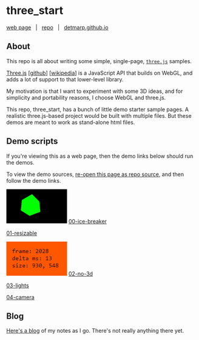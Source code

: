 # three_start

[web page](https://detmarp.github.io/three_start)
&nbsp; | &nbsp;
[repo](https://github.com/detmarp/three_start)
&nbsp; | &nbsp;
[detmarp.github.io](https://detmarp.github.io)

## About
This repo is all about writing some simple, single-page, [`three.js`](https://threejs.org/) samples.

[Three.js](https://threejs.org/)
[[github](https://github.com/mrdoob/three.js)]
[[wikipedia](https://en.wikipedia.org/wiki/Three.js)]
is a JavaScript API that builds on WebGL, and adds a lot of support to that lower-level library.

My motivation is that I want to experiment with some 3D ideas, and for simplicity and portability reasons, I choose WebGL and three.js.

This repo, three_start, has a bunch of little demo starter sample pages.  A realistic three.js-based project would be built with multiple files.  But these demos are meant to work as stand-alone html files.


## Demo scripts
If you're viewing this as a web page, then the demo links below should run the demos.

To view the demo sources, [re-open this page as repo source](https://github.com/detmarp/three_start), and then follow the demo links.

[![image](./00.png)](./00-ice-breaker.html)
[00-ice-breaker](./00-ice-breaker.html)

[01-resizable](./01-resizable.html)

[![image](./02.png)](./02-no-3d.html)
[02-no-3d](./02-no-3d.html)

[03-lights](./03-lights.html)

[04-camera](./04-camera.html)

## Blog

[Here's a blog](blog/readme.md) of my notes as I go.  There's not really anything there yet.
